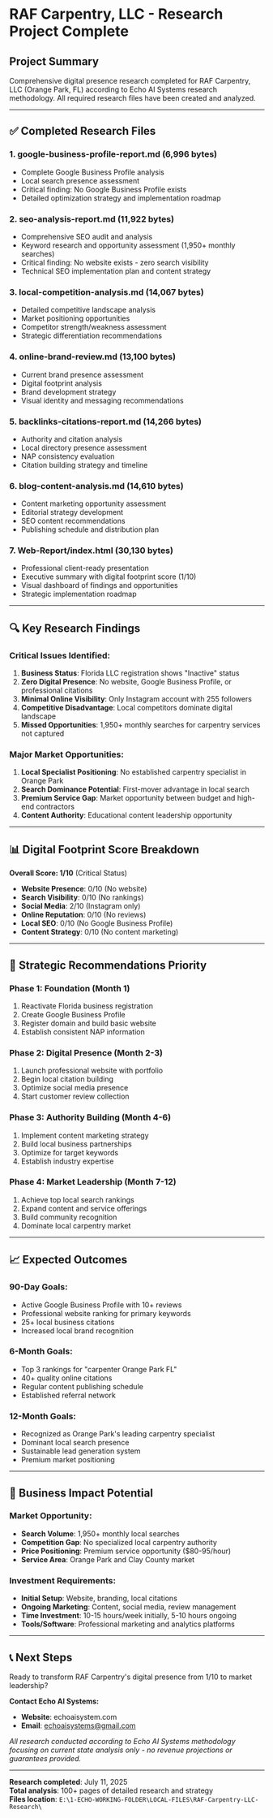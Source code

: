 # RAF Carpentry, LLC - Research Project Complete

## Project Summary
Comprehensive digital presence research completed for RAF Carpentry, LLC (Orange Park, FL) according to Echo AI Systems research methodology. All required research files have been created and analyzed.

---

## ✅ Completed Research Files

### 1. **google-business-profile-report.md** (6,996 bytes)
- Complete Google Business Profile analysis
- Local search presence assessment
- Critical finding: No Google Business Profile exists
- Detailed optimization strategy and implementation roadmap

### 2. **seo-analysis-report.md** (11,922 bytes)
- Comprehensive SEO audit and analysis
- Keyword research and opportunity assessment (1,950+ monthly searches)
- Critical finding: No website exists - zero search visibility
- Technical SEO implementation plan and content strategy

### 3. **local-competition-analysis.md** (14,067 bytes)
- Detailed competitive landscape analysis
- Market positioning opportunities
- Competitor strength/weakness assessment
- Strategic differentiation recommendations

### 4. **online-brand-review.md** (13,100 bytes)
- Current brand presence assessment
- Digital footprint analysis
- Brand development strategy
- Visual identity and messaging recommendations

### 5. **backlinks-citations-report.md** (14,266 bytes)
- Authority and citation analysis
- Local directory presence assessment
- NAP consistency evaluation
- Citation building strategy and timeline

### 6. **blog-content-analysis.md** (14,610 bytes)
- Content marketing opportunity assessment
- Editorial strategy development
- SEO content recommendations
- Publishing schedule and distribution plan

### 7. **Web-Report/index.html** (30,130 bytes)
- Professional client-ready presentation
- Executive summary with digital footprint score (1/10)
- Visual dashboard of findings and opportunities
- Strategic implementation roadmap

---

## 🔍 Key Research Findings

### Critical Issues Identified:
1. **Business Status**: Florida LLC registration shows "Inactive" status
2. **Zero Digital Presence**: No website, Google Business Profile, or professional citations
3. **Minimal Online Visibility**: Only Instagram account with 255 followers
4. **Competitive Disadvantage**: Local competitors dominate digital landscape
5. **Missed Opportunities**: 1,950+ monthly searches for carpentry services not captured

### Major Market Opportunities:
1. **Local Specialist Positioning**: No established carpentry specialist in Orange Park
2. **Search Dominance Potential**: First-mover advantage in local search
3. **Premium Service Gap**: Market opportunity between budget and high-end contractors
4. **Content Authority**: Educational content leadership opportunity

---

## 📊 Digital Footprint Score Breakdown

**Overall Score: 1/10** (Critical Status)

- **Website Presence**: 0/10 (No website)
- **Search Visibility**: 0/10 (No rankings)
- **Social Media**: 2/10 (Instagram only)
- **Online Reputation**: 0/10 (No reviews)
- **Local SEO**: 0/10 (No Google Business Profile)
- **Content Strategy**: 0/10 (No content marketing)

---

## 🎯 Strategic Recommendations Priority

### Phase 1: Foundation (Month 1)
1. Reactivate Florida business registration
2. Create Google Business Profile
3. Register domain and build basic website
4. Establish consistent NAP information

### Phase 2: Digital Presence (Month 2-3)
1. Launch professional website with portfolio
2. Begin local citation building
3. Optimize social media presence
4. Start customer review collection

### Phase 3: Authority Building (Month 4-6)
1. Implement content marketing strategy
2. Build local business partnerships
3. Optimize for target keywords
4. Establish industry expertise

### Phase 4: Market Leadership (Month 7-12)
1. Achieve top local search rankings
2. Expand content and service offerings
3. Build community recognition
4. Dominate local carpentry market

---

## 📈 Expected Outcomes

### 90-Day Goals:
- Active Google Business Profile with 10+ reviews
- Professional website ranking for primary keywords
- 25+ local business citations
- Increased local brand recognition

### 6-Month Goals:
- Top 3 rankings for "carpenter Orange Park FL"
- 40+ quality online citations
- Regular content publishing schedule
- Established referral network

### 12-Month Goals:
- Recognized as Orange Park's leading carpentry specialist
- Dominant local search presence
- Sustainable lead generation system
- Premium market positioning

---

## 💼 Business Impact Potential

### Market Opportunity:
- **Search Volume**: 1,950+ monthly local searches
- **Competition Gap**: No specialized local carpentry authority
- **Price Positioning**: Premium service opportunity ($80-95/hour)
- **Service Area**: Orange Park and Clay County market

### Investment Requirements:
- **Initial Setup**: Website, branding, local citations
- **Ongoing Marketing**: Content, social media, review management
- **Time Investment**: 10-15 hours/week initially, 5-10 hours ongoing
- **Tools/Software**: Professional marketing and analytics platforms

---

## 📞 Next Steps

Ready to transform RAF Carpentry's digital presence from 1/10 to market leadership?

**Contact Echo AI Systems:**
- **Website**: echoaisystem.com
- **Email**: echoaisystems@gmail.com

*All research conducted according to Echo AI Systems methodology focusing on current state analysis only - no revenue projections or guarantees provided.*

---

**Research completed**: July 11, 2025  
**Total analysis**: 100+ pages of detailed research and strategy  
**Files location**: `E:\1-ECHO-WORKING-FOLDER\LOCAL-FILES\RAF-Carpentry-LLC-Research\`